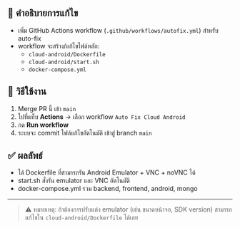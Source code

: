 ## 🔧 คำอธิบายการแก้ไข
- เพิ่ม GitHub Actions workflow (`.github/workflows/autofix.yml`) สำหรับ auto-fix
- workflow จะสร้าง/แก้ไขไฟล์หลัก:
  - `cloud-android/Dockerfile`
  - `cloud-android/start.sh`
  - `docker-compose.yml`

## 🚀 วิธีใช้งาน
1. Merge PR นี้ เข้า `main`
2. ไปที่แท็บ **Actions** → เลือก workflow `Auto Fix Cloud Android`
3. กด **Run workflow**
4. ระบบจะ commit ไฟล์แก้ไขอัตโนมัติ เข้าสู่ branch `main`

## ✅ ผลลัพธ์
- ได้ Dockerfile ที่สามารถรัน Android Emulator + VNC + noVNC ได้
- start.sh สั่งรัน emulator และ VNC อัตโนมัติ
- docker-compose.yml รวม backend, frontend, android, mongo

---
> ⚠️ หมายเหตุ: ถ้าต้องการปรับแต่ง emulator (เช่น ขนาดหน้าจอ, SDK version) สามารถแก้ไขใน `cloud-android/Dockerfile` ได้เลย
